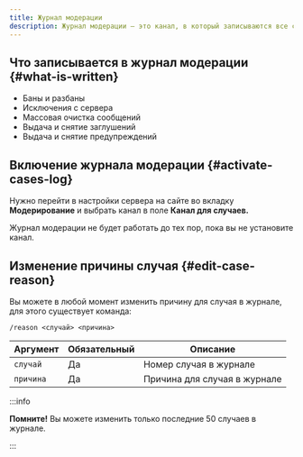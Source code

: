 ```yaml
---
title: Журнал модерации
description: Журнал модерации – это канал, в который записываются все случаи модерации
---
```


## Что записывается в журнал модерации {#what-is-written}

- Баны и разбаны
- Исключения с сервера
- Массовая очистка сообщений
- Выдача и снятие заглушений
- Выдача и снятие предупреждений

## Включение журнала модерации {#activate-cases-log}

Нужно перейти в настройки сервера на сайте во вкладку **Модерирование** и выбрать канал в поле **Канал для случаев.**

Журнал модерации не будет работать до тех пор, пока вы не установите канал.

## Изменение причины случая {#edit-case-reason}

Вы можете в любой момент изменить причину для случая в журнале, для этого существует команда:

`/reason <случай> <причина>`

| Аргумент  | Обязательный | Описание                     |
| --------- | ------------ | ---------------------------- |
| `случай`  | Да           | Номер случая в журнале       |
| `причина` | Да           | Причина для случая в журнале |

:::info

**Помните!** Вы можете изменить только последние 50 случаев в журнале.

:::

